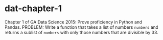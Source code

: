# dat-chapter-1
Chapter 1 of GA Data Science 2015: Prove proficiency in Python and Pandas.
PROBLEM: Write a function that takes a list of numbers `numbers` and
returns a sublist of `numbers` with only those numbers that are divisible by 33.